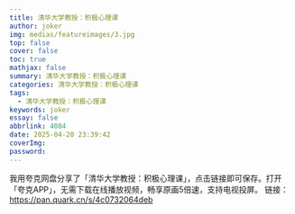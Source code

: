 ```yaml
---
title: 清华大学教授：积极心理课
author: joker
img: medias/featureimages/3.jpg
top: false
cover: false
toc: true
mathjax: false
summary: 清华大学教授：积极心理课
categories: 清华大学教授：积极心理课
tags:
  - 清华大学教授：积极心理课
keywords: joker
essay: false
abbrlink: 4084
date: 2025-04-20 23:39:42
coverImg:
password:
---
```


我用夸克网盘分享了「清华大学教授：积极心理课」，点击链接即可保存。打开「夸克APP」，无需下载在线播放视频，畅享原画5倍速，支持电视投屏。
链接：https://pan.quark.cn/s/4c0732064deb
